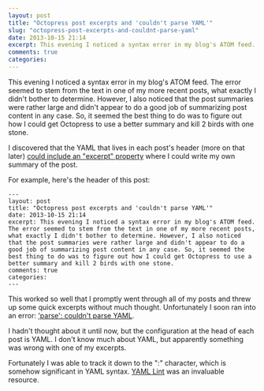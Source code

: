 ```yaml
---
layout: post
title: "Octopress post excerpts and 'couldn't parse YAML'"
slug: "octopress-post-excerpts-and-couldnt-parse-yaml"
date: 2013-10-15 21:14
excerpt: This evening I noticed a syntax error in my blog's ATOM feed. The error seemed to stem from the text in one of my more recent posts, what exactly I didn't bother to determine. However, I also noticed that the post summaries were rather large and didn't appear to do a good job of summarizing post content in any case. So, it seemed the best thing to do was to figure out how I could get Octopress to use a better summary and kill 2 birds with one stone.
comments: true
categories: 
---
```


This evening I noticed a syntax error in my blog's ATOM feed. The error seemed to stem from the text in one of my more recent posts, what exactly I didn't bother to determine. However, I also noticed that the post summaries were rather large and didn't appear to do a good job of summarizing post content in any case. So, it seemed the best thing to do was to figure out how I could get Octopress to use a better summary and kill 2 birds with one stone.

I discovered that the YAML that lives in each post's header (more on that later) [could include an "excerpt" property](https://github.com/imathis/octopress/issues/1146) where I could write my own summary of the post.

For example, here's the header of this post:


	---
	layout: post
	title: "Octopress post excerpts and 'couldn't parse YAML'"
	date: 2013-10-15 21:14
	excerpt: This evening I noticed a syntax error in my blog's ATOM feed. The error seemed to stem from the text in one of my more recent posts, what exactly I didn't bother to determine. However, I also noticed that the post summaries were rather large and didn't appear to do a good job of summarizing post content in any case. So, it seemed the best thing to do was to figure out how I could get Octopress to use a better summary and kill 2 birds with one stone.
	comments: true
	categories: 
	---


This worked so well that I promptly went through all of my posts and threw up some quick excerpts without much thought. Unfortunately I soon ran into an error: ['parse': couldn't parse YAML](https://github.com/imathis/octopress/issues/57).

I hadn't thought about it until now, but the configuration at the head of each post is YAML. I don't know much about YAML, but apparently something was wrong with one of my excerpts.

Fortunately I was able to track it down to the ":" character, which is somehow significant in YAML syntax. [YAML Lint](http://yamllint.com/) was an invaluable resource.
